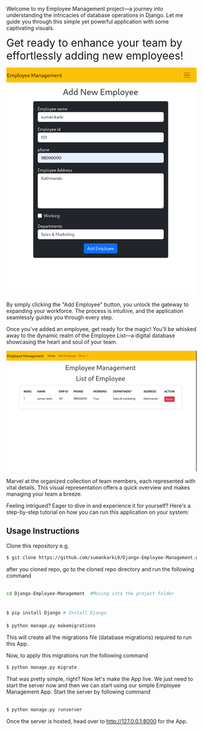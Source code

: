 Welcome to my Employee Management project—a journey into understanding the intricacies of database operations in Django. Let me guide you through this simple yet powerful application with some captivating visuals.

<span style="font-size:28px;">Get ready to enhance your team by effortlessly adding new employees!</span>

![Employee Add Section](assets/employee_add_sec.png)

By simply clicking the "Add Employee" button, you unlock the gateway to expanding your workforce. The process is intuitive, and the application seamlessly guides you through every step.

Once you've added an employee, get ready for the magic! You'll be whisked away to the dynamic realm of the Employee List—a digital database showcasing the heart and soul of your team.

![Employee List Section](assets/employee_list_sec.png)

Marvel at the organized collection of team members, each represented with vital details. This visual representation offers a quick overview and makes managing your team a breeze.

Feeling intrigued? Eager to dive in and experience it for yourself? Here's a step-by-step tutorial on how you can run this application on your system:


## Usage Instructions
Clone this repository e.g.

```bash
$ git clone https://github.com/sumankarki9/Django-Employee-Management.git
```

after you cloned repo, go to the cloned repo directory and run the following command

```bash

cd Django-Employee-Management  #Moving into the project folder


$ pip install Django # Install Django

$ python manage.py makemigrations
```
This will create all the migrations file (database migrations) required to run this App.

Now, to apply this migrations run the following command
```bash  
$ python manage.py migrate
```

That was pretty simple, right? Now let's make the App live. We just need to start the server now and then we can start using our simple Employee Management App. Start the server by following command

```bash

$ python manage.py runserver
```
Once the server is hosted, head over to http://127.0.0.1:8000 for the App.
